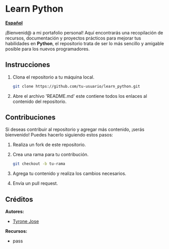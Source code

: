 # Learn Python

**[Español](README_ESP.md)**

¡Bienvenid@ a mi portafolio personal! Aquí encontrarás una recopilación de recursos, documentación y proyectos prácticos para mejorar tus habilidades en **Python**, el repositorio trata de ser lo más sencillo y amigable posible para los nuevos programadores.

## Instrucciones

1. Clona el repositorio a tu máquina local.

   ```bash
   git clone https://github.com/tu-usuario/learn_python.git
   ```

2. Abre el archivo 'README.md' este contiene todos los enlaces al contenido del repositorio.

## Contribuciones

Si deseas contribuir al repositorio y agregar más contenido, ¡serás bienvenido! Puedes hacerlo siguiendo estos pasos:

1. Realiza un fork de este repositorio.

2. Crea una rama para tu contribución.

    ```bash
    git checkout -b tu-rama
    ```

3. Agrega tu contenido y realiza los cambios necesarios.

4. Envía un pull request.

## Créditos

**Autores:**

- [Tyrone Jose](https://github.com/tyronejosee)

**Recursos:**

- pass
